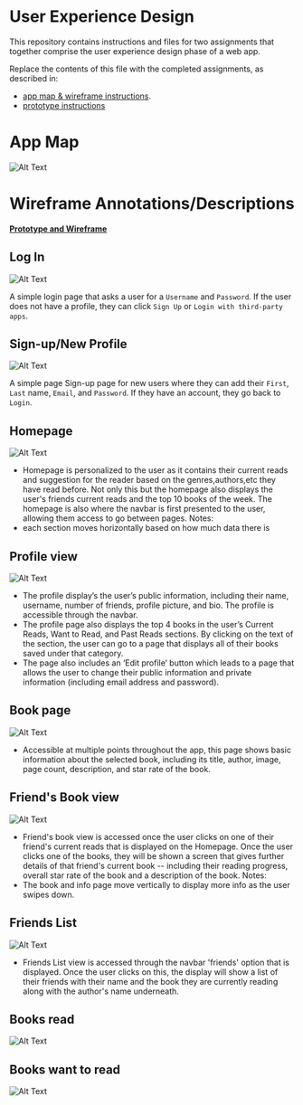 # User Experience Design

This repository contains instructions and files for two assignments that together comprise the user experience design phase of a web app.

Replace the contents of this file with the completed assignments, as described in:

- [app map & wireframe instructions](instructions-0a-app-map-wireframes.md).
- [prototype instructions](instructions-0b-prototyping.md)

# App Map

![Alt Text](images/appMap.png "Log In After Sign Up")

# Wireframe Annotations/Descriptions

[**Prototype and Wireframe**](https://www.figma.com/file/GAfeFkQj6gh0whKbp6WvLe/Prototype-%231?type=design&node-id=0%3A1&mode=design&t=2AdOSfrzjfudxNQg-1)

## Log In

![Alt Text](images/login.png "Log In After Sign Up")

A simple login page that asks a user for a `Username` and `Password`. If the user does not have a profile, they can click `Sign Up` or `Login with third-party apps`.

## Sign-up/New Profile

![Alt Text](images/NewProfile.png "Create new profile")  

A simple page Sign-up page for new users where they can add their `First`, `Last` name, `Email`, and `Password`. If they have an account, they go back to `Login`.

## Homepage

![Alt Text](images/Homepage.png "Homepage")  

- Homepage is personalized to the user as it contains their current reads and suggestion for the reader
based on the genres,authors,etc they have read before. Not only this but the homepage also displays the user's
friends current reads and the top 10 books of the week. The homepage is also where the navbar is first presented
to the user, allowing them access to go between pages.
Notes:
- each section moves horizontally based on how much data there is

## Profile view

![Alt Text](images/ProfileView.png "Create new profile")

- The profile display’s the user’s public information, including their name, username, number of friends, profile picture, and bio. The profile is accessible through the navbar.
- The profile page also displays the top 4 books in the user’s Current Reads, Want to Read, and Past Reads sections. By clicking on the text of the section, the user can go to a page that displays all of their books saved under that category.
- The page also includes an ‘Edit profile’ button which leads to a page that allows the user to change their public information and private information (including email address and password).

## Book page

![Alt Text](images/BookPage.png "Page to view a book")

- Accessible at multiple points throughout the app, this page shows basic information about the selected book, including its title, author, image, page count, description, and star rate of the book.

## Friend's Book view

![Alt Text](images/FriendBookView.png "View a friend's books")

- Friend's book view is accessed once the user clicks on one of their friend's current reads that is
displayed on the Homepage. Once the user clicks one of the books, they will be shown a screen that
gives further details of that friend's current book -- including their reading progress, overall star rate
of the book and a description of the book.
Notes:
- The book and info page move vertically to display more info as the user swipes down.

## Friends List

![Alt Text](images/FriendsList.png "List of Friends")

- Friends List view is accessed through the navbar 'friends' option that is displayed. Once the user
clicks on this, the display will show a list of their friends with their name and the book they are currently
reading along with the author's name underneath.

## Books read

![Alt Text](images/BooksRead.png "Books read")

## Books want to read

![Alt Text](images/BooksWantToRead.png "Books want to read")
